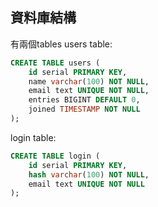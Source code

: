 ## 資料庫結構
有兩個tables
users table:
```sql
CREATE TABLE users (
	id serial PRIMARY KEY,
	name varchar(100) NOT NULL,
	email text UNIQUE NOT NULL,
	entries BIGINT DEFAULT 0,
	joined TIMESTAMP NOT NULL
);
```
login table:
```sql
CREATE TABLE login (
	id serial PRIMARY KEY,
	hash varchar(100) NOT NULL,
	email text UNIQUE NOT NULL
);
```
